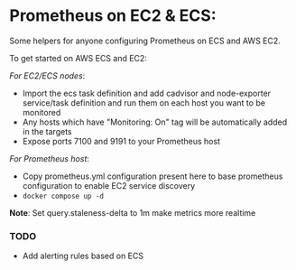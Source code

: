 # Prometheus on EC2 & ECS:

Some helpers for anyone configuring Prometheus on ECS and AWS EC2.

To get started on AWS ECS and EC2:

*For EC2/ECS nodes*:
- Import the ecs task definition and add cadvisor and node-exporter service/task definition and run them on each host you want to be monitored
- Any hosts which have "Monitoring: On" tag will be automatically added in the targets
- Expose ports 7100 and 9191 to your Prometheus host

*For Prometheus host*:

- Copy prometheus.yml configuration present here to base prometheus configuration to enable EC2 service discovery
- `docker compose up -d`

**Note**:
Set query.staleness-delta to 1m make metrics more realtime


### TODO
- Add alerting rules based on ECS
